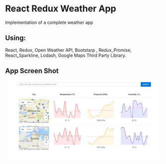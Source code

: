 # React Redux Weather App

Implementation of a complete weather app

## Using:
React, Redux, Open Weather API, Bootstarp , Redux_Promise, React_Sparkline, Lodash, Google Maps Third Party Library.

## App Screen Shot
![alt Screen Shot](AppScreenshot.jpg)
